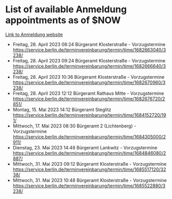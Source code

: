 # List of available Anmeldung appointments as of $NOW
[Link to Anmeldung website](https://service.berlin.de/terminvereinbarung/termin/tag.php?termin=1&anliegen[]=120686&dienstleisterlist=122210,122217,327316,122219,327312,122227,327314,122231,327346,122243,327348,122254,122252,329742,122260,329745,122262,329748,122271,327278,122273,327274,122277,327276,330436,122280,327294,122282,327290,122284,327292,122291,327270,122285,327266,122286,327264,122296,327268,150230,329760,122297,327286,122294,327284,122312,329763,122314,329775,122304,327330,122311,327334,122309,327332,317869,122281,327352,122279,329772,122283,122276,327324,122274,327326,122267,329766,122246,327318,122251,327320,122257,327322,122208,327298,122226,327300&herkunft=http%3A%2F%2Fservice.berlin.de%2Fdienstleistung%2F120686%2F)
- Freitag, 28. April 2023 08:24 Bürgeramt Klosterstraße - Vorzugstermine https://service.berlin.de/terminvereinbarung/termin/time/1682663040/3238/
- Freitag, 28. April 2023 09:24 Bürgeramt Klosterstraße - Vorzugstermine https://service.berlin.de/terminvereinbarung/termin/time/1682666640/3238/
- Freitag, 28. April 2023 10:36 Bürgeramt Klosterstraße - Vorzugstermine https://service.berlin.de/terminvereinbarung/termin/time/1682670960/3238/
- Freitag, 28. April 2023 12:12 Bürgeramt Rathaus Mitte - Vorzugstermine https://service.berlin.de/terminvereinbarung/termin/time/1682676720/2851/
- Montag, 15. Mai 2023 14:12 Bürgeramt Steglitz https://service.berlin.de/terminvereinbarung/termin/time/1684152720/191/
- Mittwoch, 17. Mai 2023 08:30 Bürgeramt 2 (Lichtenberg) - Vorzugstermine https://service.berlin.de/terminvereinbarung/termin/time/1684305000/2911/
- Dienstag, 23. Mai 2023 14:48 Bürgeramt Lankwitz - Vorzugstermine https://service.berlin.de/terminvereinbarung/termin/time/1684846080/2887/
- Mittwoch, 31. Mai 2023 09:12 Bürgeramt Klosterstraße - Vorzugstermine https://service.berlin.de/terminvereinbarung/termin/time/1685517120/3238/
- Mittwoch, 31. Mai 2023 10:48 Bürgeramt Klosterstraße - Vorzugstermine https://service.berlin.de/terminvereinbarung/termin/time/1685522880/3238/
